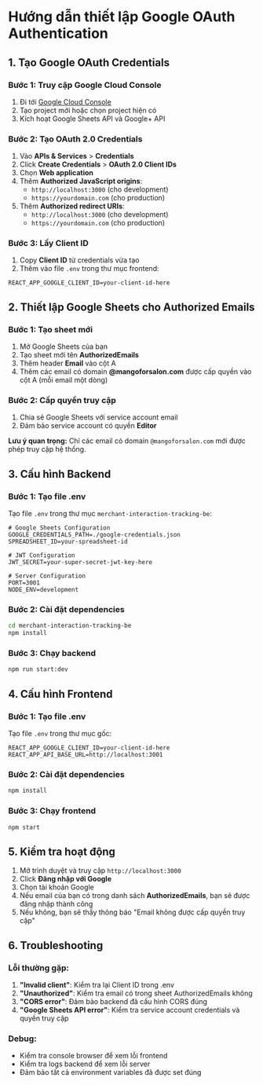 # Hướng dẫn thiết lập Google OAuth Authentication

## 1. Tạo Google OAuth Credentials

### Bước 1: Truy cập Google Cloud Console
1. Đi tới [Google Cloud Console](https://console.cloud.google.com/)
2. Tạo project mới hoặc chọn project hiện có
3. Kích hoạt Google Sheets API và Google+ API

### Bước 2: Tạo OAuth 2.0 Credentials
1. Vào **APIs & Services** > **Credentials**
2. Click **Create Credentials** > **OAuth 2.0 Client IDs**
3. Chọn **Web application**
4. Thêm **Authorized JavaScript origins**:
   - `http://localhost:3000` (cho development)
   - `https://yourdomain.com` (cho production)
5. Thêm **Authorized redirect URIs**:
   - `http://localhost:3000` (cho development)
   - `https://yourdomain.com` (cho production)

### Bước 3: Lấy Client ID
1. Copy **Client ID** từ credentials vừa tạo
2. Thêm vào file `.env` trong thư mục frontend:
```
REACT_APP_GOOGLE_CLIENT_ID=your-client-id-here
```

## 2. Thiết lập Google Sheets cho Authorized Emails

### Bước 1: Tạo sheet mới
1. Mở Google Sheets của bạn
2. Tạo sheet mới tên **AuthorizedEmails**
3. Thêm header **Email** vào cột A
4. Thêm các email có domain **@mangoforsalon.com** được cấp quyền vào cột A (mỗi email một dòng)

### Bước 2: Cấp quyền truy cập
1. Chia sẻ Google Sheets với service account email
2. Đảm bảo service account có quyền **Editor**

**Lưu ý quan trọng:** Chỉ các email có domain `@mangoforsalon.com` mới được phép truy cập hệ thống.

## 3. Cấu hình Backend

### Bước 1: Tạo file .env
Tạo file `.env` trong thư mục `merchant-interaction-tracking-be`:

```env
# Google Sheets Configuration
GOOGLE_CREDENTIALS_PATH=./google-credentials.json
SPREADSHEET_ID=your-spreadsheet-id

# JWT Configuration
JWT_SECRET=your-super-secret-jwt-key-here

# Server Configuration
PORT=3001
NODE_ENV=development
```

### Bước 2: Cài đặt dependencies
```bash
cd merchant-interaction-tracking-be
npm install
```

### Bước 3: Chạy backend
```bash
npm run start:dev
```

## 4. Cấu hình Frontend

### Bước 1: Tạo file .env
Tạo file `.env` trong thư mục gốc:

```env
REACT_APP_GOOGLE_CLIENT_ID=your-client-id-here
REACT_APP_API_BASE_URL=http://localhost:3001
```

### Bước 2: Cài đặt dependencies
```bash
npm install
```

### Bước 3: Chạy frontend
```bash
npm start
```

## 5. Kiểm tra hoạt động

1. Mở trình duyệt và truy cập `http://localhost:3000`
2. Click **Đăng nhập với Google**
3. Chọn tài khoản Google
4. Nếu email của bạn có trong danh sách **AuthorizedEmails**, bạn sẽ được đăng nhập thành công
5. Nếu không, bạn sẽ thấy thông báo "Email không được cấp quyền truy cập"

## 6. Troubleshooting

### Lỗi thường gặp:

1. **"Invalid client"**: Kiểm tra lại Client ID trong .env
2. **"Unauthorized"**: Kiểm tra email có trong sheet AuthorizedEmails không
3. **"CORS error"**: Đảm bảo backend đã cấu hình CORS đúng
4. **"Google Sheets API error"**: Kiểm tra service account credentials và quyền truy cập

### Debug:
- Kiểm tra console browser để xem lỗi frontend
- Kiểm tra logs backend để xem lỗi server
- Đảm bảo tất cả environment variables đã được set đúng
